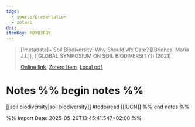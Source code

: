 ```yaml
---
tags:
  - source/presentation
  - zotero
doi: 
itemKey: MBXU3FQY
---
```

>[!metadata]+
> Soil Biodiversity: Why Should We Care?
> [[Briones, Maria J.I.]], 
> [[GLOBAL SYMPOSIUM ON SOIL BIODIVERSITY]] (2021)
> 
> [Online link](https://www.fao.org/fileadmin/user_upload/GSP/GSOBI-21/DAY2/PS3/14-15/1_Briones_ID42.pdf), [Zotero Item](zotero://select/library/items/MBXU3FQY), [Local pdf](file://C:/Users/aburg/Documents/references/zotero/storage/SWJJ6GFQ/_presentaiton_soil_biodiversity.pdf), 

# Notes %% begin notes %%
[[soil biodiversity|soil biodiversity]]
#todo/read
[[IUCN]]
%% end notes %%




%% Import Date: 2025-05-26T13:45:41.547+02:00 %%
